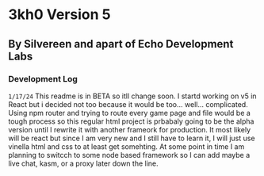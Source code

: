 # 3kh0 Version 5
## By Silvereen and apart of Echo Development Labs

### Development Log
`1/17/24`
This readme is in BETA so itll change soon. I startd working on v5 in React but i decided not too because it would be too... well... complicated. Using npm router and trying to route every game page and file would be a tough process so this regular html project is prbabaly going to be the alpha version until I rewrite it with another frameork for production. It most likely will be react but since I am very new and I still have to learn it, I will just use vinella html and css to at least get somehting. At some point in time I am planning to switcch to some node based framework so I can add maybe a live chat, kasm, or a proxy later down the line.

